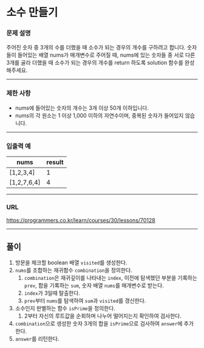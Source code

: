 # 소수 만들기

### 문제 설명

주어진 숫자 중 3개의 수를 더했을 때 소수가 되는 경우의 개수를 구하려고 합니다. 숫자들이 들어있는 배열 nums가 매개변수로 주어질 때, nums에 있는 숫자들 중 서로 다른 3개를 골라 더했을 때 소수가 되는 경우의 개수를 return 하도록 solution 함수를 완성해주세요.

-----------
### 제한 사항

- nums에 들어있는 숫자의 개수는 3개 이상 50개 이하입니다.
- nums의 각 원소는 1 이상 1,000 이하의 자연수이며, 중복된 숫자가 들어있지 않습니다.

-----------
### 입출력 예

| nums        | result |
|-------------|--------|
| [1,2,3,4]   | 1      |
| [1,2,7,6,4] | 4      |

-----------
### URL

https://programmers.co.kr/learn/courses/30/lessons/70128

-----------
## 풀이
1. 방문을 체크할 boolean 배열 `visited`를 생성한다.
2. `nums`를 조합하는 재귀함수 `combination`을 정의한다.
   1. `combination`은 재귀깊이를 나타내는 `index`, 이전에 탐색했던 부분을 기록하는 `prev`, 합을 기록하는 `sum`, 숫자 배열 `nums`를 매개변수로 받는다.
   2. `index`가 3일때 탈출한다.
   3. `prev`부터 `nums`를 탐색하여 `sum`과 `visited`를 갱신한다.
3. 소수인지 판별하는 함수 `isPrime`을 정의한다.
   1. 2부터 자신의 루트값을 순회하며 나누어 떨어지는지 확인하여 검사한다.
4. `combination`으로 생성한 숫자 3개의 합을 `isPrime`으로 검사하여 `answer`에 추가한다.
5. `answer`를 리턴한다.